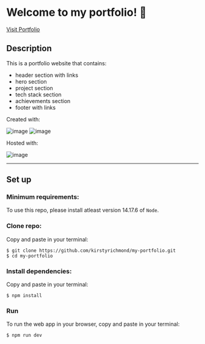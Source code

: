 # Welcome to my portfolio! :wave:

[Visit Portfolio](https://kirsty-richmond.netlify.app)

## Description

This is a portfolio website that contains:

- header section with links
- hero section
- project section
- tech stack section
- achievements section
- footer with links

Created with:

![image](https://img.shields.io/badge/React-20232A?style=for-the-badge&logo=react&logoColor=61DAFB)
![image](https://img.shields.io/badge/next.js-000000?style=for-the-badge&logo=nextdotjs&logoColor=white)

Hosted with:

![image](https://img.shields.io/badge/Netlify-00C7B7?style=for-the-badge&logo=netlify&logoColor=white)

<hr \>

## Set up

### Minimum requirements:

To use this repo, please install atleast version 14.17.6 of `Node`.

### Clone repo:

Copy and paste in your terminal:

```
$ git clone https://github.com/kirstyrichmond/my-portfolio.git
$ cd my-portfolio
```

### Install dependencies:

Copy and paste in your terminal:

```
$ npm install
```

### Run

To run the web app in your browser, copy and paste in your terminal:

```
$ npm run dev
```
